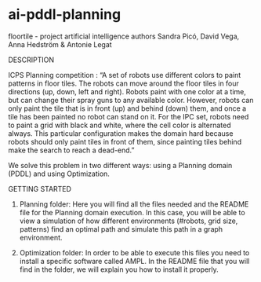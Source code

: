 # ai-pddl-planning
floortile - project artificial intelligence
authors Sandra Picó, David Vega, Anna Hedström & Antonie Legat

DESCRIPTION

ICPS Planning competition : “A set of robots use different colors to paint patterns in floor tiles. The robots can move around the floor tiles in four directions (up, down, left and right). Robots paint with one color at a time, but can change their spray guns to any available color. However, robots can only paint the tile that is in front (up) and behind (down) them, and once a tile has been painted no robot can stand on it. 
For the IPC set, robots need to paint a grid with black and white, where the cell color is alternated always. This particular configuration makes the domain hard because robots should only paint tiles in front of them, since painting tiles behind make the search to reach a dead-end.” 

We solve this problem in two different ways: using a Planning domain (PDDL) and using Optimization.

GETTING STARTED

1. Planning folder: Here you will find all the files needed and the README file for the Planning domain execution.
In this case, you will be able to view a simulation of how different environments (#robots, grid size, patterns) find an optimal path and simulate this path in a graph environment. 

2. Optimization folder: In order to be able to execute this files you need to install a specific software called AMPL. In the README file that you will find in the folder, we will explain you how to install it properly. 

